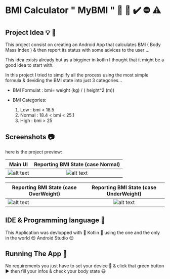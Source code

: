 # BMI Calculator  " MyBMI " 📱 📏 ✔️ ⛔️ ⚠️

## Project Idea 💡 🌟

This project consist on creating an Android App that calculates BMI ( Body Mass Index ) & then report its status with some advices to the user ...

This idea exists already but as a bigginer in kotlin I thought that it might be a good idea to start with.

In this project I tried to simplify all the process using the most simple formula & deviding the BMI state into just 3 categories...

 * BMI Formulat  : bmi= weight (kg) / ( height^2 (m))
 
 * BMI Categories:
 
   1. Low    : bmi  < 18.5 
   2. Normal : 18.4 < bmi < 25.1
   2. High   : bmi  > 25 
   

## Screenshots 📷

here is the project preview:

| Main UI  | Reporting BMI State (case Normal) |
| ------------- |:-------------:|
| ![alt text](https://github.com/NINadjem/BMI-Calculator/blob/master/Screenshots/mainPage.png "first screen" )| ![alt text](https://github.com/NINadjem/BMI-Calculator/blob/master/Screenshots/normalW.png "Normal BMI" ) |


| Reporting BMI State (case OverWeight) | Reporting BMI State (case UnderWeight) |
| ------------- |:-------------:|
| ![alt text](https://github.com/NINadjem/BMI-Calculator/blob/master/Screenshots/overW.png "high BMI" ) | ![alt text](https://github.com/NINadjem/BMI-Calculator/blob/master/Screenshots/underW.png "low BMI" ) |


## IDE & Programming language 🔧

This Application was devlopped with 💜 Kotlin 💜 using the one and the only in the world 😍 Android Studio 😍 

## Running The App 🔌

No requirements you just have to set your device 📱 & click that green button ▶️ then fill your infos & check your body state 😃
